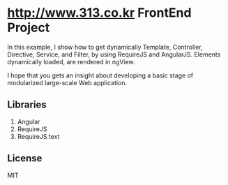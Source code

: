 http://www.313.co.kr FrontEnd Project====================================In this example, I show how to get dynamically Template, Controller, Directive, Service, and Filter, by using RequireJS and AngularJS. Elements dynamically loaded, are rendered in ngView. I hope that you gets an insight about developing a basic stage of modularized large-scale Web application. ## Libraries1. Angular2. RequireJS3. RequireJS text## LicenseMIT